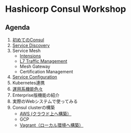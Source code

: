# Hashicorp Consul Workshop

## Agenda

1. [初めてのConsul](contents/hello-consul.md)
1. [Service Discovery](contents/srd.md)
1. Service Mesh
	* [Intensions](contents/Intentions.md)
	* [L7 Traffic Management](contents/l7.md)
	* Mesh Gateway
	* Certification Management
1. [Service Configuration](contents/scf.md)
1. Kubernetes連携
1. [運用系機能色々](contents/utilities.md)
1. Enterprise版機能の紹介
1. 実際のWebシステムで使ってみる
1. Consul clusterの構築
	* [AWS (クラウド上へ構築）](assets/cluster_setup/aws/README.md)
	* GCP
	* [Vagrant（ローカル環境へ構築）](assets/cluster_setup/vagrant/README.md)
